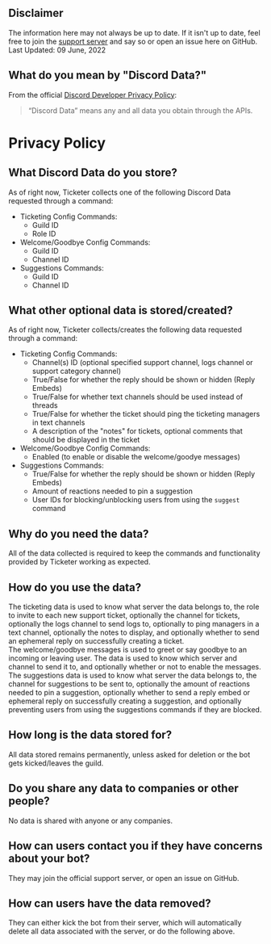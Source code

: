 ## Disclaimer

The information here may not always be up to date. If it isn't up to date, feel free to join the [support server](https://discord.gg/kswKHpJeqC) and say so or open an issue here on GitHub.<br>
Last Updated: 09 June, 2022

## What do you mean by "Discord Data?"

From the official [Discord Developer Privacy Policy](https://discord.com/developers/docs/policies-and-agreements/developer-policy):

> “Discord Data” means any and all data you obtain through the APIs.

# Privacy Policy

## What Discord Data do you store?

As of right now, Ticketer collects one of the following Discord Data requested through a command:

- Ticketing Config Commands:
  - Guild ID
  - Role ID
- Welcome/Goodbye Config Commands:
  - Guild ID
  - Channel ID
- Suggestions Commands:
  - Guild ID
  - Channel ID

## What other optional data is stored/created?

As of right now, Ticketer collects/creates the following data requested through a command:

- Ticketing Config Commands:
  - Channel(s) ID (optional specified support channel, logs channel or support category channel)
  - True/False for whether the reply should be shown or hidden (Reply Embeds)
  - True/False for whether text channels should be used instead of threads
  - True/False for whether the ticket should ping the ticketing managers in text channels
  - A description of the "notes" for tickets, optional comments that should be displayed in the ticket
- Welcome/Goodbye Config Commands:
  - Enabled (to enable or disable the welcome/goodye messages)
- Suggestions Commands:
  - True/False for whether the reply should be shown or hidden (Reply Embeds)
  - Amount of reactions needed to pin a suggestion
  - User IDs for blocking/unblocking users from using the `suggest` command

## Why do you need the data?

All of the data collected is required to keep the commands and functionality provided by Ticketer working as expected.

## How do you use the data?

The ticketing data is used to know what server the data belongs to, the role to invite to each new support ticket, optionally the channel for tickets, optionally the logs channel to send logs to, optionally to ping managers in a text channel, optionally the notes to display, and optionally whether to send an ephemeral reply on successfully creating a ticket.<br>
The welcome/goodbye messages is used to greet or say goodbye to an incoming or leaving user. The data is used to know which server and channel to send it to, and optionally whether or not to enable the messages.<br>
The suggestions data is used to know what server the data belongs to, the channel for suggestions to be sent to, optionally the amount of reactions needed to pin a suggestion, optionally whether to send a reply embed or ephemeral reply on successfully creating a suggestion, and optionally preventing users from using the suggestions commands if they are blocked.

## How long is the data stored for?

All data stored remains permanently, unless asked for deletion or the bot gets kicked/leaves the guild.

## Do you share any data to companies or other people?

No data is shared with anyone or any companies.

## How can users contact you if they have concerns about your bot?

They may join the official support server, or open an issue on GitHub.

## How can users have the data removed?

They can either kick the bot from their server, which will automatically delete all data associated with the server, or do the following above.
